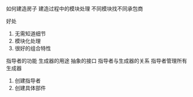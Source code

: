 如何建造房子
建造过程中的模块处理
不同模块找不同承包商


好处
1. 无需知道细节
2. 模块化处理
3. 很好的组合特性

指导者的功能
生成器的用途 抽象的接口
指导者与生成器的关系 指导者管理所有生成器

1. 创建指导者
2. 创建具体部件
